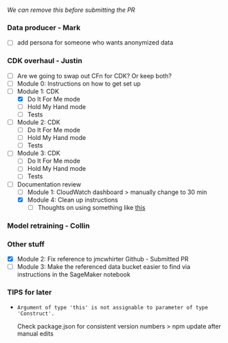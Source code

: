 *We can remove this before submitting the PR*

### Data producer - Mark
- [ ] add persona for someone who wants anonymized data

### CDK overhaul - Justin
- [ ] Are we going to swap out CFn for CDK? Or keep both?
- [ ] Module 0: Instructions on how to get set up
- [ ] Module 1: CDK
  - [x] Do It For Me mode
  - [ ] Hold My Hand mode
  - [ ] Tests
- [ ] Module 2: CDK
  - [ ] Do It For Me mode
  - [ ] Hold My Hand mode
  - [ ] Tests
- [ ] Module 3: CDK
  - [ ] Do It For Me mode
  - [ ] Hold My Hand mode
  - [ ] Tests
- [ ] Documentation review
  - [ ] Module 1: CloudWatch dashboard > manually change to 30 min
  - [x] Module 4: Clean up instructions
    - [ ] Thoughts on using something like [this](https://www.npmjs.com/package/@mobileposse/auto-delete-bucket)

### Model retraining - Collin


### Other stuff
- [x] Module 2: Fix reference to jmcwhirter Github - Submitted PR
- [ ] Module 3: Make the referenced data bucket easier to find via instructions in the SageMaker notebook

### TIPS for later
* `Argument of type 'this' is not assignable to parameter of type 'Construct'.`

  Check package.json for consistent version numbers > npm update after manual edits
